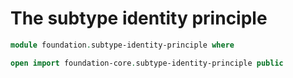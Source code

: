 # The subtype identity principle

```agda
module foundation.subtype-identity-principle where

open import foundation-core.subtype-identity-principle public
```
